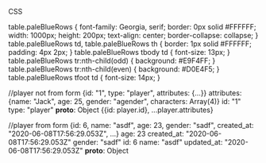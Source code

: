 CSS 



table.paleBlueRows {
  font-family: Georgia, serif;
  border: 0px solid #FFFFFF;
  width: 1000px;
  height: 200px;
  text-align: center;
  border-collapse: collapse;
}
table.paleBlueRows td, table.paleBlueRows th {
  border: 1px solid #FFFFFF;
  padding: 4px 2px;
}
table.paleBlueRows tbody td {
  font-size: 13px;
}
table.paleBlueRows tr:nth-child(odd) {
  background: #E9F4FF;
}
table.paleBlueRows tr:nth-child(even) {
  background: #D0E4F5;
}
table.paleBlueRows tfoot td {
  font-size: 14px;
}




//player not from form 
{id: "1", type: "player", attributes: {…}}
attributes: {name: "Jack", age: 25, gender: "agender", characters: Array(4)}
id: "1"
type: "player"
__proto__: Object
{{id: player.id}, ...player.attributes}

//player from form 
{id: 6, name: "asdf", age: 23, gender: "sadf", created_at: "2020-06-08T17:56:29.053Z", …}
age: 23
created_at: "2020-06-08T17:56:29.053Z"
gender: "sadf"
id: 6
name: "asdf"
updated_at: "2020-06-08T17:56:29.053Z"
__proto__: Object
